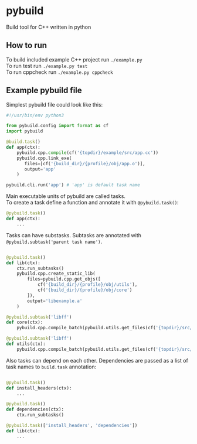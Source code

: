 # pybuild

Build tool for C++ written in python

## How to run
To build included example C++ project run `./example.py`  
To run test run `./example.py test`  
To run cppcheck run `./example.py cppcheck`  

## Example pybuild file
Simplest pybuild file could look like this:  
```python
#!/usr/bin/env python3

from pybuild.config import format as cf
import pybuild

@build.task()
def app(ctx):
    pybuild.cpp.compile(cf('{topdir}/example/src/app.cc'))
    pybuild.cpp.link_exe(
       files=[cf('{build_dir}/{profile}/obj/app.o')],
       output='app'
    )

pybuild.cli.run('app') # 'app' is default task name
```

Main executable units of pybuild are called tasks.  
To create a task define a function and annotate it with `@pybuild.task()`:  
```python
@pybuild.task()
def app(ctx):
    ...
```

Tasks can have substasks. Subtasks are annotated with `@pybuild.subtask('parent task name')`.

```python

@pybuild.task()
def lib(ctx):
    ctx.run_subtasks()
    pybuild.cpp.create_static_lib(
        files=pybuild.cpp.get_objs([
            cf('{build_dir}/{profile}/obj/utils'),
            cf('{build_dir}/{profile}/obj/core')
        ]),
        output='libexample.a'
    )

@pybuild.subtask('libff')
def core(ctx):
    pybuild.cpp.compile_batch(pybuild.utils.get_files(cf('{topdir}/src/core'), r'.+\.cc'), 'core')

@pybuild.subtask('libff')
def utils(ctx):
    pybuild.cpp.compile_batch(pybuild.utils.get_files(cf('{topdir}/src/utils'), r'.+\.cc'), 'utils')

```

Also tasks can depend on each other. Dependencies are passed as a list of task names to `build.task` annotation:  
```python

@pybuild.task()
def install_headers(ctx):
    ...

@pybuild.task()
def dependencies(ctx):
    ctx.run_subtasks()

@pybuild.task(['install_headers', 'dependencies'])
def lib(ctx):
    ...

```

